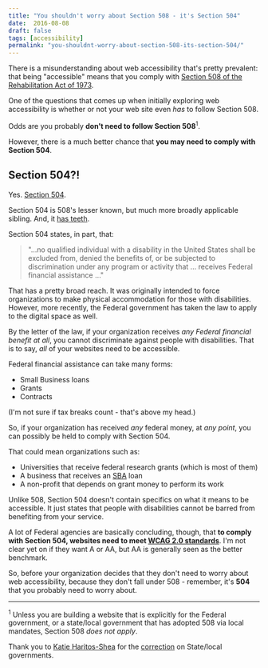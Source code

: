 ```yaml
---
title: "You shouldn't worry about Section 508 - it's Section 504"
date:  2016-08-08
draft: false
tags: [accessibility]
permalink: "you-shouldnt-worry-about-section-508-its-section-504/"
---
```


There is a misunderstanding about web accessibility that's pretty prevalent: that being "accessible" means that you comply with [Section 508 of the Rehabilitation Act of 1973](https://www.section508.gov/content/learn/laws-and-policies).

One of the questions that comes up when initially exploring web accessibility is whether or not your web site even _has_ to follow Section 508.

Odds are you probably **don't need to follow Section 508**<sup>1</sup>.

However, there is a much better chance that **you may need to comply with Section 504**.

<!--more-->

## Section 504?!

Yes. [Section 504](https://www.ada.gov/cguide.htm#anchor65610).

Section 504 is 508's lesser known, but much more broadly applicable sibling. And, it [has teeth](https://idioms.thefreedictionary.com/have+teeth).

Section 504 states, in part, that:

> "…no qualified individual with a disability in the United States shall be excluded from, denied the benefits of, or be subjected to discrimination under any program or activity that … receives Federal financial assistance …"

That has a pretty broad reach. It was originally intended to force organizations to make physical accommodation for those with disabilities. However, more recently, the Federal government has taken the law to apply to the digital space as well.

By the letter of the law, if your organization receives _any Federal financial benefit at all_, you cannot discriminate against people with disabilities. That is to say, _all_ of your websites need to be accessible.

Federal financial assistance can take many forms:

- Small Business loans
- Grants
- Contracts

(I'm not sure if tax breaks count - that's above my head.)

So, if your organization has received _any_ federal money, at _any point_, you can possibly be held to comply with Section 504.

That could mean organizations such as:

- Universities that receive federal research grants (which is most of them)
- A business that receives an [SBA](https://sba.gov) loan
- A non-profit that depends on grant money to perform its work

Unlike 508, Section 504 doesn't contain specifics on what it means to be accessible. It just states that people with disabilities cannot be barred from benefiting from your service.

A lot of Federal agencies are basically concluding, though, that **to comply with Section 504, websites need to meet [WCAG 2.0 standards](https://www.w3.org/TR/WCAG20/)**. I'm not clear yet on if they want A or AA, but AA is generally seen as the better benchmark.

So, before your organization decides that they don't need to worry about web accessibility, because they don't fall under 508 - remember, it's **504** that you probably need to worry about.

---

<sup>1</sup> Unless you are building a website that is explicitly for the Federal government, or a state/local government that has adopted 508 via local mandates, Section 508 _does not apply_.

Thank you to [Katie Haritos-Shea](https://twitter.com/Ryladog) for the [correction](https://twitter.com/Ryladog/status/765273567462240256) on State/local governments.
